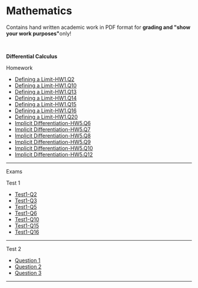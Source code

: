 <h1>Mathematics</b></h1>
<p>Contains hand written academic work in PDF format for <strong>grading and "show your work purposes"</strong>only!</p>
<br>
<body>
<p><b>Differential Calculus</b></p>
<p>Homework</p>
<ul>
  <li><a href="https://github.com/markrandyreid/math/blob/main/calc1.hw1.q2.pdf" target="_blank">Defining a Limit-HW1.Q2</a></li>
  <li><a href="https://github.com/markrandyreid/math/blob/main/calc1.hw1.q10.pdf" target="_blank">Defining a Limit-HW1.Q10</a></li>
  <li><a href="https://github.com/markrandyreid/math/blob/main/calc1.hw1.q13.pdf" target="_blank">Defining a Limit-HW1.Q13</a></li>
  <li><a href="https://github.com/markrandyreid/math/blob/main/calc1.hw1.q14.pdf" target="_blank">Defining a Limit-HW1.Q14</a></li>
  <li><a href="https://github.com/markrandyreid/math/blob/main/calc1.hw1.q15.pdf" target="_blank">Defining a Limit-HW1.Q15</a></li>
  <li><a href="https://github.com/markrandyreid/math/blob/main/calc1.hw1.q16.pdf" target="_blank">Defining a Limit-HW1.Q16</a></li>
  <li><a href="https://github.com/markrandyreid/math/blob/main/calc1.hw1.q20.pdf" target="_blank">Defining a Limit-HW1.Q20</a></li>
  <li><a href="https://github.com/markrandyreid/math/blob/main/calc1.hw5.q6.pdf" target="_blank">Implicit Differentiation-HW5.Q6</a></li>
  <li><a href="https://github.com/markrandyreid/math/blob/main/calc1.hw5.q7.pdf" target="_blank">Implicit Differentiation-HW5.Q7</a></li>
  <li><a href="https://github.com/markrandyreid/math/blob/main/calc1.hw5.q8.pdf" target="_blank">Implicit Differentiation-HW5.Q8</a></li>
  <li><a href="https://github.com/markrandyreid/math/blob/main/calc1.hw5.q9.pdf" target="_blank">Implicit Differentiation-HW5.Q9</a></li>
  <li><a href="https://github.com/markrandyreid/math/blob/main/calc1.hw5.q10.pdf" target="_blank">Implicit Differentiation-HW5.Q10</a></li>
  <li><a href="https://github.com/markrandyreid/math/blob/main/calc1.hw5.q12.pdf" target="_blank">Implicit Differentiation-HW5.Q12</a></li>
</ul>
  <hr>
<p>Exams</p>
  <p>Test 1</p>
<ul>
  <li><a href="https://github.com/markrandyreid/math/blob/main/test1.q2.pdf" target="_blank">Test1-Q2</a></li>
  <li><a href="https://github.com/markrandyreid/math/blob/main/test1.q3.pdf" target="_blank">Test1-Q3</a></li>
  <li><a href="https://github.com/markrandyreid/math/blob/main/test1.q5.pdf" target="_blank">Test1-Q5</a></li>
  <li><a href="https://github.com/markrandyreid/math/blob/main/test1.q6.pdf" target="_blank">Test1-Q6</a></li>
  <li><a href="https://github.com/markrandyreid/math/blob/main/test1.q10.pdf" target="_blank">Test1-Q10</a></li>
  <li><a href="https://github.com/markrandyreid/math/blob/main/test1.q15.pdf" target="_blank">Test1-Q15</a></li>
  <li><a href="https://github.com/markrandyreid/math/blob/main/test1.q16.pdf" target="_blank">Test1-Q16</a></li>
</ul>
  <hr>
  <p>Test 2</p>
<ul>
  <li><a href="https://github.com/markrandyreid/math/blob/main/test2.q1.pdf" target="_blank">Question 1</a></li>
  <li><a href="https://github.com/markrandyreid/math/blob/main/test2.q2.pdf" target="_blank">Question 2</a></li>
  <li><a href="https://github.com/markrandyreid/math/blob/main/test2.q3.pdf" target="_blank">Question 3</a></li>
</ul>
  <hr>
</body>

